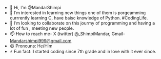 - 👋 Hi, I’m @MandarShimpi
- 👀 I’m interested in learning new things one of them is porgeamming currrently learning C, have baisc knowledge of Python. #CodingLife.
- 💞️ I’m looking to collaborate on this jourmy of programming and having a lot of fun , meeting new people.
- 📫 How to reach me- X (twitter) @_ShimpiMandar, Gmail- Mandarshimpi999@gmail.com
- 😄 Pronouns: He/Him
- ⚡ Fun fact: I started coding since 7th grade and in love with it ever since.
